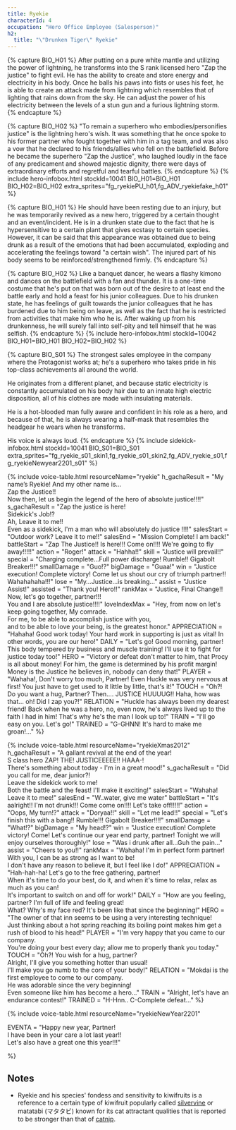 ```yaml
---
title: Ryekie
characterId: 4
occupation: "Hero Office Employee (Salesperson)"
h2:
  title: "\"Drunken Tiger\" Ryekie"
---
```

{% capture BIO_H01 %}
After putting on a pure white mantle and utilizing the power of lightning, he transforms into the S rank licensed hero "Zap the justice" to fight evil. He has the ability to create and store energy and electricity in his body. Once he balls his paws into fists or uses his feet, he is able to create an attack made from lightning which resembles that of lighting that rains down from the sky. He can adjust the power of his electricity between the levels of a stun gun and a furious lightning storm.
{% endcapture %}

{% capture BIO_H02 %}
"To remain a superhero who embodies/personifies justice" is the lightning hero's wish.  It was something that he once spoke to his former partner who fought together with him in a tag team, and was also a vow that he declared to his friends/allies who fell on the battlefield.  Before he became the superhero "Zap the Justice", who laughed loudly in the face of any predicament and showed majestic dignity, there were days of extraordinary efforts and regretful and tearful battles.
{% endcapture %}
{% include hero-infobox.html stockId=10041 BIO_H01=BIO_H01 BIO_H02=BIO_H02 extra_sprites="fg_ryekiePU_h01,fg_ADV_ryekiefake_h01" %}

{% capture BIO_H01 %}
He should have been resting due to an injury, but he was temporarily revived as a new hero, triggered by a certain thought and an event/incident. He is in a drunken state due to the fact that he is hypersensitive to a certain plant that gives ecstasy to certain species. However, it can be said that this appearance was obtained due to being drunk as a result of the emotions that had been accumulated, exploding and accelerating the feelings toward "a certain wish". The injured part of his body seems to be reinforced/strengthened firmly.
{% endcapture %}

{% capture BIO_H02 %}
Like a banquet dancer, he wears a flashy kimono and dances on the battlefield with a fan and thunder. It is a one-time costume that he's put on that was born out of the desire to at least end the battle early and hold a feast for his junior colleagues. Due to his drunken state, he has feelings of guilt towards the junior colleagues that he has burdened due to him being on leave, as well as the fact that he is restricted from activities that make him who he is. After waking up from his drunkenness, he will surely fall into self-pity and tell himself that he was selfish.
{% endcapture %}
{% include hero-infobox.html stockId=10042 BIO_H01=BIO_H01 BIO_H02=BIO_H02 %}

{% capture BIO_S01 %}
The strongest sales employee in the company where the Protagonist works at; he's a superhero who takes pride in his top-class achievements all around the world.

He originates from a different planet, and because static electricity is constantly accumulated on his body hair due to an innate high electric disposition, all of his clothes are made with insulating materials.

He is a hot-blooded man fully aware and confident in his role as a hero, and because of that, he is always wearing a half-mask that resembles the headgear he wears when he transforms.

His voice is always loud.
{% endcapture %}
{% include sidekick-infobox.html stockId=10041 BIO_S01=BIO_S01 extra_sprites="fg_ryekie_s01_skin1,fg_ryekie_s01_skin2,fg_ADV_ryekie_s01,fg_ryekieNewyear2201_s01" %}

{% include voice-table.html resourceName="ryekie"
h_gachaResult = "My name’s Ryekie! And my other name is…<br>Zap the Justice!!<br>Now then, let us begin the legend of the hero of absolute justice!!!!"
s_gachaResult = "Zap the justice is here!<br>Sidekick's Job!?<br>Ah, Leave it to me!!<br>Even as a sidekick, I'm a man who will absolutely do justice !!!!"
salesStart = "Outdoor work? Leave it to me!!"
salesEnd = "Mission Complete! I am back!"
battleStart = "Zap The Justice!! Is here!!! Come on!!!! We're going to fly away!!!!!"
action = "Roger!"
attack = "Hahha!!"
skill = "Justice will prevail!!"
special = "Charging complete…Full power discharge! Rumble!! Gigabolt Breaker!!!"
smallDamage = "Guo!?"
bigDamage = "Guaa!"
win = "Justice execution! Complete victory! Come let us shout our cry of triumph partner!! Wahahahaha!!!"
lose = "My…Justice…is breaking…"
assist = "Justice Assist!"
assisted = "Thank you! Hero!!"
rankMax = "Justice, Final Change!!<br>Now, let's go together, partner!!!<br>You and I are absolute justice!!!!"
loveIndexMax = "Hey, from now on let's keep going together, My comrade.<br>For me, to be able to accomplish justice with you,<br>and to be able to love your being, is the greatest honor."
APPRECIATION = "Hahaha! Good work today! Your hard work in supporting is just as vital!  In other words, you are our hero!"
DAILY = "Let's go!  Good morning, partner!  This body tempered by business and muscle training!  I'll use it to fight for justice today too!"
HERO = "Victory or defeat don't matter to him, that Procy is all about money! For him, the game is determined by his profit margin! Money is the Justice he believes in, nobody can deny that!"
PLAYER = "Wahaha!, Don't worry too much, Partner!  Even Huckle was very nervous at first!  You just have to get used to it little by little, that's it!"
TOUCH = "Oh?! Do you want a hug, Partner? Then.... JUSTICE HUUUUG!! Haha, how was that... oh! Did I zap you?!"
RELATION = "Huckle has always been my dearest friend! Back when he was a hero, no, even now, he's always lived up to the faith I had in him! That's why he's the man I look up to!"
TRAIN = "I'll go easy on you. Let's go!"
TRAINED = "G-GHNN! It's hard to make me groan!..."
%}

{% include voice-table.html resourceName="ryekieXmas2012"
h_gachaResult = "A gallant revival at the end of the year!<br>S class hero ZAP! THE! JUSTICEEEEE!! HAAA-!<br>There's something about today - I'm in a great mood!"
s_gachaResult = "Did you call for me, dear junior?!<br>Leave the sidekick work to me!<br>Both the battle and the feast! I'll make it exciting!"
salesStart = "Wahaha! Leave it to mee!"
salesEnd = "W..water, give me water"
battleStart = "It's aalright!! I'm not drunk!!! Come come on!!!! Let's take off!!!!!"
action = "Oops, My turn!?"
attack = "Doryaa!!"
skill = "Let me lead!!"
special = "Let's finish this with a bang!! Rumble!!! Gigabolt Breaker!!!!"
smallDamage = "What!?"
bigDamage = "My head!?"
win = "Justice execution! Complete victory! Come! Let's continue our year end party, partner! Tonight we will enjoy ourselves thoroughly!"
lose = "Was i drunk after all…Guh the pain…"
assist = "Cheers to you!!"
rankMax = "Wahaha! I'm in perfect form partner!<br>With you, I can be as strong as I want to be!<br>I don't have any reason to believe it, but I feel like I do!"
APPRECIATION = "Hah-hah-ha! Let's go to the free gathering, partner!<br>When it's time to do your best, do it, and when it's time to relax, relax as much as you can!<br>It's important to switch on and off for work!"
DAILY = "How are you feeling, partner? I'm full of life and feeling great!<br>What? Why's my face red? It's been like that since the beginning!"
HERO = "The owner of that inn seems to be using a very interesting technique!<br>Just thinking about a hot spring reaching its boiling point makes him get a rush of blood to his head!"
PLAYER = "I'm very happy that you came to our company.<br>You're doing your best every day; allow me to properly thank you today."
TOUCH = "Oh?! You wish for a hug, partner?<br>Alright, I'll give you something hotter than usual!<br>I'll make you go numb to the core of your body!"
RELATION = "Mokdai is the first employee to come to our company.<br>He was adorable since the very beginning!<br>Even someone like him has become a hero..."
TRAIN = "Alright, let's have an endurance contest!"
TRAINED = "H-Hnn.. C-Complete defeat..."
%}

{% include voice-table.html resourceName="ryekieNewYear2201"

EVENTA = "Happy new year, Partner!<br>I have been in your care a lot last year!!<br>Let's also have a great one this year!!!"

%}

## Notes

- Ryekie and his species' fondess and sensitivity to kiwifruits is a reference to a certain type of kiwifruit popularly called [silvervine](https://en.wikipedia.org/wiki/Actinidia_polygama) or matatabi (マタタビ) known for its cat attractant qualities that is reported to be stronger than that of [catnip](https://en.wikipedia.org/wiki/Catnip).
